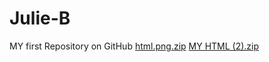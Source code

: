 # Julie-B
MY first Repository on GitHub
[html.png.zip](https://github.com/JulieB2000/Julie-B/files/10608743/html.png.zip)
[MY HTML (2).zip](https://github.com/JulieB2000/Julie-B/files/10610107/MY.HTML.2.zip)
